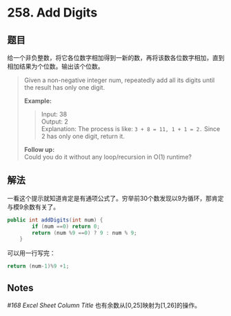 # 258. Add Digits

## 题目

给一个非负整数，将它各位数字相加得到一新的数，再将该数各位数字相加，直到相加结果为个位数。输出该个位数。

>Given a non-negative integer num, repeatedly add all its digits until the result has only one digit.
>
>**Example:**
>
>>Input: 38  
>Output: 2  
>>Explanation: The process is like: `3 + 8 = 11, 1 + 1 = 2.`  Since 2 has only one digit, return it.
>
>**Follow up:**  
>Could you do it without any loop/recursion in O(1) runtime?

## 解法

一看这个提示就知道肯定是有通项公式了。穷举前30个数发现以9为循环，那肯定与模9余数有关了。

```java
public int addDigits(int num) {
        if (num ==0) return 0;
        return (num %9 ==0) ? 9 : num % 9;
    }
```

可以用一行写完：

```java
return (num-1)%9 +1;
```

## Notes

*#168 Excel Sheet Column Title* 也有余数从[0,25]映射为[1,26]的操作。
